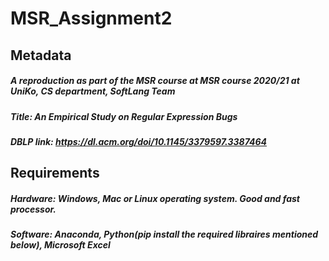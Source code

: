 # MSR_Assignment2

## Metadata   
##### A reproduction as part of the MSR course at MSR course 2020/21 at UniKo, CS department, SoftLang Team   
##### Title: An Empirical Study on Regular Expression Bugs   
##### DBLP link: https://dl.acm.org/doi/10.1145/3379597.3387464  



## Requirements   
##### Hardware: Windows, Mac or Linux operating system. Good and fast processor.
##### Software: Anaconda, Python(pip install the required libraires mentioned below), Microsoft Excel
